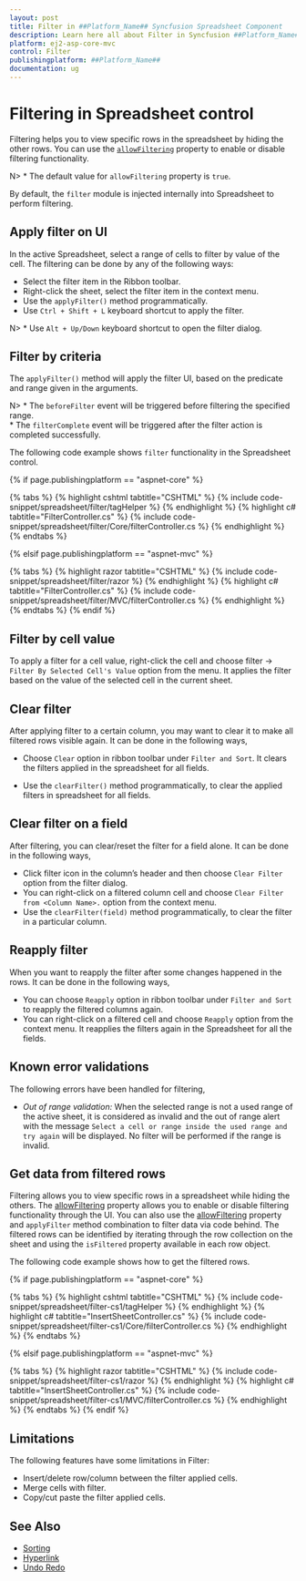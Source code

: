 ```yaml
---
layout: post
title: Filter in ##Platform_Name## Syncfusion Spreadsheet Component
description: Learn here all about Filter in Syncfusion ##Platform_Name## Spreadsheet component of Syncfusion Essential JS 2 and more.
platform: ej2-asp-core-mvc
control: Filter
publishingplatform: ##Platform_Name##
documentation: ug
---
```



# Filtering in Spreadsheet control

Filtering helps you to view specific rows in the spreadsheet by hiding the other rows. You can use the [`allowFiltering`](https://help.syncfusion.com/cr/aspnetcore-js2/Syncfusion.EJ2.Spreadsheet.Spreadsheet.html#Syncfusion_EJ2_Spreadsheet_Spreadsheet_AllowFiltering) property to enable or disable filtering functionality.

N> * The default value for `allowFiltering` property is `true`.

By default, the `filter` module is injected internally into Spreadsheet to perform filtering.

## Apply filter on UI

In the active Spreadsheet, select a range of cells to filter by value of the cell. The filtering can be done by any of the following ways:

* Select the filter item in the Ribbon toolbar.
* Right-click the sheet, select the filter item in the context menu.
* Use the `applyFilter()` method programmatically.
* Use `Ctrl + Shift + L` keyboard shortcut to apply the filter.

N> * Use `Alt + Up/Down` keyboard shortcut to open the filter dialog.

## Filter by criteria

The `applyFilter()` method will apply the filter UI, based on the predicate and range given in the arguments.

N> * The `beforeFilter` event will be triggered before filtering the specified range.
<br/> * The `filterComplete` event will be triggered after the filter action is completed successfully.

The following code example shows `filter` functionality in the Spreadsheet control.

{% if page.publishingplatform == "aspnet-core" %}

{% tabs %}
{% highlight cshtml tabtitle="CSHTML" %}
{% include code-snippet/spreadsheet/filter/tagHelper %}
{% endhighlight %}
{% highlight c# tabtitle="FilterController.cs" %}
{% include code-snippet/spreadsheet/filter/Core/filterController.cs %}
{% endhighlight %}
{% endtabs %}

{% elsif page.publishingplatform == "aspnet-mvc" %}

{% tabs %}
{% highlight razor tabtitle="CSHTML" %}
{% include code-snippet/spreadsheet/filter/razor %}
{% endhighlight %}
{% highlight c# tabtitle="FilterController.cs" %}
{% include code-snippet/spreadsheet/filter/MVC/filterController.cs %}
{% endhighlight %}
{% endtabs %}
{% endif %}



## Filter by cell value

To apply a filter for a cell value, right-click the cell and choose filter -> `Filter By Selected Cell's Value` option from the menu. It applies the filter based on the value of the selected cell in the current sheet.

## Clear filter

After applying filter to a certain column, you may want to clear it to make all filtered rows visible again. It can be done in the following ways,

* Choose `Clear` option in ribbon toolbar under `Filter and Sort`. It clears the filters applied in the spreadsheet for all fields.

* Use the `clearFilter()` method programmatically, to clear the applied filters in spreadsheet for all fields.

## Clear filter on a field

After filtering, you can clear/reset the filter for a field alone. It can be done in the following ways,

* Click filter icon in the column’s header and then choose `Clear Filter` option from the filter dialog.
* You can right-click on a filtered column cell and choose `Clear Filter from <Column Name>.` option from the context menu.
* Use the `clearFilter(field)` method programmatically, to clear the filter in a particular column.

## Reapply filter

When you want to reapply the filter after some changes happened in the rows. It can be done in the following ways,

* You can choose `Reapply` option in ribbon toolbar under `Filter and Sort` to reapply the filtered columns again.
* You can right-click on a filtered cell and choose `Reapply` option from the context menu. It reapplies the filters again in the Spreadsheet for all the fields.

## Known error validations

The following errors have been handled for filtering,
* *Out of range validation:* When the selected range is not a used range of the active sheet, it is considered as invalid and the out of range alert with the message `Select a cell or range inside the used range and try again` will be displayed. No filter will be performed if the range is invalid.

## Get data from filtered rows

Filtering allows you to view specific rows in a spreadsheet while hiding the others. The [allowFiltering](https://help.syncfusion.com/cr/aspnetcore-js2/syncfusion.ej2.spreadsheet.spreadsheet.html#Syncfusion_EJ2_Spreadsheet_Spreadsheet_AllowFiltering) property allows you to enable or disable filtering functionality through the UI. You can also use the [allowFiltering](https://help.syncfusion.com/cr/aspnetcore-js2/syncfusion.ej2.spreadsheet.spreadsheet.html#Syncfusion_EJ2_Spreadsheet_Spreadsheet_AllowFiltering) property and `applyFilter` method combination to filter data via code behind. The filtered rows can be identified by iterating through the row collection on the sheet and using the `isFiltered` property available in each row object.

The following code example shows how to get the filtered rows.

{% if page.publishingplatform == "aspnet-core" %}

{% tabs %}
{% highlight cshtml tabtitle="CSHTML" %}
{% include code-snippet/spreadsheet/filter-cs1/tagHelper %}
{% endhighlight %}
{% highlight c# tabtitle="InsertSheetController.cs" %}
{% include code-snippet/spreadsheet/filter-cs1/Core/filterController.cs %}
{% endhighlight %}
{% endtabs %}

{% elsif page.publishingplatform == "aspnet-mvc" %}

{% tabs %}
{% highlight razor tabtitle="CSHTML" %}
{% include code-snippet/spreadsheet/filter-cs1/razor %}
{% endhighlight %}
{% highlight c# tabtitle="InsertSheetController.cs" %}
{% include code-snippet/spreadsheet/filter-cs1/MVC/filterController.cs %}
{% endhighlight %}
{% endtabs %}
{% endif %}

## Limitations

The following features have some limitations in Filter:

* Insert/delete row/column between the filter applied cells.
* Merge cells with filter.
* Copy/cut paste the filter applied cells.

## See Also

* [Sorting](./sort)
* [Hyperlink](./link)
* [Undo Redo](./undo-redo)